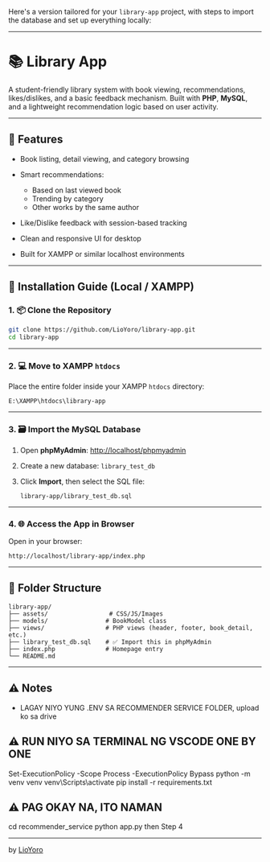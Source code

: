 Here's a version tailored for your `library-app` project, with steps to import the database and set up everything locally:

---

# 📚 Library App

A student-friendly library system with book viewing, recommendations, likes/dislikes, and a basic feedback mechanism. Built with **PHP**, **MySQL**, and a lightweight recommendation logic based on user activity.

---

## 🚀 Features

* Book listing, detail viewing, and category browsing
* Smart recommendations:

  * Based on last viewed book
  * Trending by category
  * Other works by the same author
* Like/Dislike feedback with session-based tracking
* Clean and responsive UI for desktop
* Built for XAMPP or similar localhost environments

---

## 🔧 Installation Guide (Local / XAMPP)

### 1. 📦 Clone the Repository

```bash
git clone https://github.com/LioYoro/library-app.git
cd library-app
```

---

### 2. 💻 Move to XAMPP `htdocs`

Place the entire folder inside your XAMPP `htdocs` directory:

```
E:\XAMPP\htdocs\library-app
```

---

### 3. 🗃️ Import the MySQL Database

1. Open **phpMyAdmin**:
   [http://localhost/phpmyadmin](http://localhost/phpmyadmin)

2. Create a new database:
   `library_test_db`

3. Click **Import**, then select the SQL file:

   ```
   library-app/library_test_db.sql
   ```

---

### 4. 🌐 Access the App in Browser

Open in your browser:

```
http://localhost/library-app/index.php
```

---

## 📁 Folder Structure

```
library-app/
├── assets/                 # CSS/JS/Images  
├── models/                # BookModel class  
├── views/                 # PHP views (header, footer, book_detail, etc.)  
├── library_test_db.sql    # ✅ Import this in phpMyAdmin  
├── index.php              # Homepage entry  
└── README.md
```

---

## ⚠️ Notes

* LAGAY NIYO YUNG .ENV SA RECOMMENDER SERVICE FOLDER, upload ko sa drive

## ⚠️ RUN NIYO SA TERMINAL NG VSCODE ONE BY ONE

Set-ExecutionPolicy -Scope Process -ExecutionPolicy Bypass
python -m venv venv
venv\Scripts\activate 
pip install -r requirements.txt

## ⚠️ PAG OKAY NA, ITO NAMAN

cd recommender_service
python app.py
then Step 4

---

by [LioYoro](https://github.com/LioYoro)

